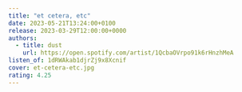 ```yaml
---
title: "et cetera, etc"
date: 2023-05-21T13:24:00+0100
release: 2023-03-29T12:00:00+0000
authors:
  - title: dust
    url: https://open.spotify.com/artist/1QcbaOVrpo91k6rHnzhMeA
listen_of: 1dRWAkab1djrZj9x8Xcnif
cover: et-cetera-etc.jpg
rating: 4.25
---
```

